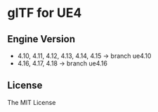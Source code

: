 # glTF for UE4

## Engine Version

* 4.10, 4.11, 4.12, 4.13, 4.14, 4.15 -> branch ue4.10
* 4.16, 4.17, 4.18 -> branch ue4.16

## License

The MIT License
